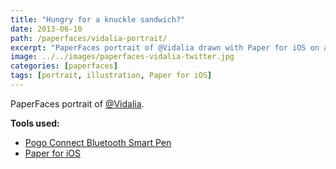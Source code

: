 ```yaml
---
title: "Hungry for a knuckle sandwich?"
date: 2013-06-10
path: /paperfaces/vidalia-portrait/
excerpt: "PaperFaces portrait of @Vidalia drawn with Paper for iOS on an iPad."
image: ../../images/paperfaces-vidalia-twitter.jpg
categories: [paperfaces]
tags: [portrait, illustration, Paper for iOS]
---
```


PaperFaces portrait of [@Vidalia](https://twitter.com/Vidalia).

**Tools used:**

- [Pogo Connect Bluetooth Smart Pen](https://www.amazon.com/gp/product/B009K448L4/ref=as_li_ss_tl?ie=UTF8&camp=1789&creative=390957&creativeASIN=B009K448L4&linkCode=as2&tag=mademist-20)
- [Paper for iOS](https://paper.bywetransfer.com/)
